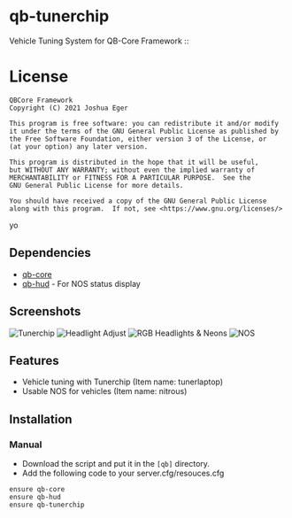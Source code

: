 # qb-tunerchip
Vehicle Tuning System for QB-Core Framework ::

# License

    QBCore Framework
    Copyright (C) 2021 Joshua Eger

    This program is free software: you can redistribute it and/or modify
    it under the terms of the GNU General Public License as published by
    the Free Software Foundation, either version 3 of the License, or
    (at your option) any later version.

    This program is distributed in the hope that it will be useful,
    but WITHOUT ANY WARRANTY; without even the implied warranty of
    MERCHANTABILITY or FITNESS FOR A PARTICULAR PURPOSE.  See the
    GNU General Public License for more details.

    You should have received a copy of the GNU General Public License
    along with this program.  If not, see <https://www.gnu.org/licenses/>

yo

## Dependencies
- [qb-core](https://github.com/qbcore-framework/qb-core)
- [qb-hud](https://github.com/qbcore-framework/qb-hud) - For NOS status display

## Screenshots
![Tunerchip](https://imgur.com/1NbUqXc.png)
![Headlight Adjust](https://imgur.com/F1VDS9k.png)
![RGB Headlights & Neons](https://imgur.com/nRN7v6w)
![NOS](https://imgur.com/yAbcEdl.png)

## Features
- Vehicle tuning with Tunerchip (Item name: tunerlaptop)
- Usable NOS for vehicles (Item name: nitrous)

## Installation
### Manual
- Download the script and put it in the `[qb]` directory.
- Add the following code to your server.cfg/resouces.cfg
```
ensure qb-core
ensure qb-hud
ensure qb-tunerchip
```
